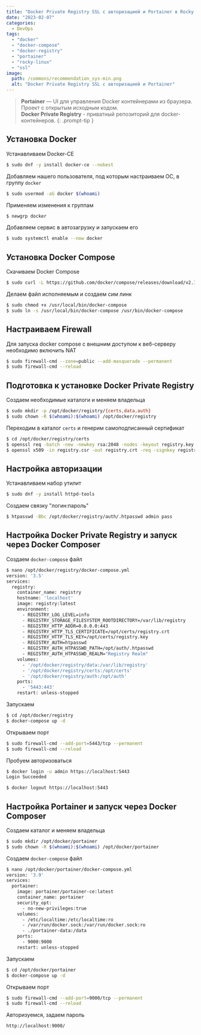 ```yaml
---
title: "Docker Private Registry SSL с авторизацией и Portainer в Rocky Linux"
date: "2023-02-07"
categories: 
  - DevOps
tags: 
  - "docker"
  - "docker-compose"
  - "docker-registry"
  - "portainer"
  - "rocky-linux"
  - "ssl"
image:
  path: /commons/recommendation_sys-min.png
  alt: "Docker Private Registry SSL с авторизацией и Portainer"
---
```


> **Portainer** — UI для управления Docker контейнерами из браузера. Проект с открытым исходным кодом.  
> **Docker Private Registry** - приватный репозиторий для docker-контейнеров.
{: .prompt-tip }

## Установка Docker

Устанавливаем Docker-CE

```sh
$ sudo dnf -y install docker-ce --nobest
```

Добавляем нашего пользователя, под которым настраиваем ОС, в группу `docker`

```sh
$ sudo usermod -aG docker $(whoami)
```

Применяем изменения к группам

```sh
$ newgrp docker
```

Добавляем сервис в автозагрузку и запускаем его

```sh
$ sudo systemctl enable --now docker
```

## Установка Docker Compose

Скачиваем Docker Compose

```sh
$ sudo curl -L https://github.com/docker/compose/releases/download/v2.15.1/docker-compose-linux-x86_64 -o /usr/local/bin/docker-compose
```

Делаем файл исполняемым и создаем сим линк

```sh
$ sudo chmod +x /usr/local/bin/docker-compose
$ sudo ln -s /usr/local/bin/docker-compose /usr/bin/docker-compose
```

## Настраиваем Firewall

Для запуска docker compose с внешним доступом к веб-серверу необходимо включить NAT

```sh
$ sudo firewall-cmd --zone=public --add-masquerade --permanent
$ sudo firewall-cmd --reload
```

## Подготовка к установке Docker Private Registry

Создаем необходимые каталоги и меняем владельца

```sh
$ sudo mkdir -p /opt/docker/registry/{certs,data,auth}
$ sudo chown -R $(whoami):$(whoami) /opt/docker/registry
```

Переходим в каталог `certs` и генерим самоподписанный сертификат

```sh
$ cd /opt/docker/registry/certs
$ openssl req -batch -new -newkey rsa:2048 -nodes -keyout registry.key -subj '/C=RU/ST=Moscow/L=Moscow/O=Company/OU=IT/CN=registry/emailAddress=admin@itdraft.ru' -out registry.csr
$ openssl x509 -in registry.csr -out registry.crt -req -signkey registry.key -days 365
```

## Настройка авторизации

Устанавливаем набор утилит

```sh
$ sudo dnf -y install httpd-tools
```

Создаем связку "логин:пароль"

```sh
$ htpasswd -Bbc /opt/docker/registry/auth/.htpasswd admin pass
```

## Настройка Docker Private Registry и запуск через Docker Composer

Создаем `docker-compose` файл

```sh
$ nano /opt/docker/registry/docker-compose.yml 
version: '3.5'
services:
  registry:
    container_name: registry
    hostname: 'localhost'
    image: registry:latest
    environment:
      - REGISTRY_LOG_LEVEL=info
      - REGISTRY_STORAGE_FILESYSTEM_ROOTDIRECTORY=/var/lib/registry
      - REGISTRY_HTTP_ADDR=0.0.0.0:443
      - REGISTRY_HTTP_TLS_CERTIFICATE=/opt/certs/registry.crt
      - REGISTRY_HTTP_TLS_KEY=/opt/certs/registry.key
      - REGISTRY_AUTH=htpasswd
      - REGISTRY_AUTH_HTPASSWD_PATH=/opt/auth/.htpasswd
      - REGISTRY_AUTH_HTPASSWD_REALM="Registry Realm"
    volumes:
      - '/opt/docker/registry/data:/var/lib/registry'
      - '/opt/docker/registry/certs:/opt/certs'
      - '/opt/docker/registry/auth:/opt/auth'
    ports:
      - '5443:443'
    restart: unless-stopped
```

Запускаем

```sh
$ cd /opt/docker/registry
$ docker-compose up -d
```

Открываем порт

```sh
$ sudo firewall-cmd --add-port=5443/tcp --permanent
$ sudo firewall-cmd --reload
```

Пробуем авторизоваться

```sh
$ docker login -u admin https://localhost:5443
Login Succeeded

$ docker logout https://localhost:5443
```

## Настройка Portainer и запуск через Docker Composer

Создаем каталог и меняем владельца

```sh
$ sudo mkdir /opt/docker/portainer
$ sudo chown -R $(whoami):$(whoami) /opt/docker/portainer
```

Создаем `docker-compose` файл

```sh
$ nano /opt/docker/portainer/docker-compose.yml
version: '3.9'
services:
  portainer:
    image: portainer/portainer-ce:latest
    container_name: portainer
    security_opt:
      - no-new-privileges:true
    volumes:
      - /etc/localtime:/etc/localtime:ro
      - /var/run/docker.sock:/var/run/docker.sock:ro
      - ./portainer-data:/data
    ports:
      - 9000:9000
    restart: unless-stopped
```

Запускаем

```sh
$ cd /opt/docker/portainer
$ docker-compose up -d
```

Открываем порт

```sh
$ sudo firewall-cmd --add-port=9000/tcp --permanent
$ sudo firewall-cmd --reload
```

Авторизуемся, задаем пароль

```
http://localhost:9000/
```
